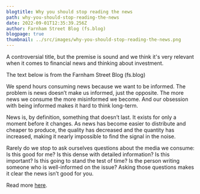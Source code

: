 ```yaml
---
blogtitle: Why you should stop reading the news
path: why-you-should-stop-reading-the-news
date: 2022-09-01T12:35:39.256Z
author: Farnham Street Blog (fs.blog)
blogpage: true
thumbnail: ../src/images/why-you-should-stop-reading-the-news.png
---
```

A controversial title, but the premise is sound and we think it's very relevant when it comes to financial news  and thinking about investment.

The text below is from the Farnham Street Blog (fs.blog)

We spend hours consuming news because we want to be informed. The problem is news doesn’t make us informed, just the opposite. The more news we consume the more misinformed we become. And our obsession with being informed makes it hard to think long-term.

News is, by definition, something that doesn’t last. It exists for only a moment before it changes. As news has become easier to distribute and cheaper to produce, the quality has decreased and the quantity has increased, making it nearly impossible to find the signal in the noise.

Rarely do we stop to ask ourselves questions about the media we consume: Is this good for me? Is this dense with detailed information? Is this important? Is this going to stand the test of time? Is the person writing someone who is well-informed on the issue? Asking those questions makes it clear the news isn’t good for you.

Read more [here](https://fs.blog/stop-reading-news/).